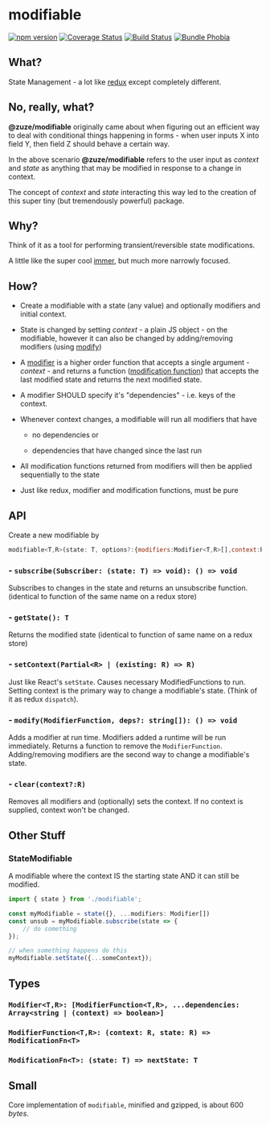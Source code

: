 # modifiable

[![npm version](https://img.shields.io/npm/v/@zuze/modifiable.svg)](https://npmjs.org/package/@zuze/modifiable)
[![Coverage Status](https://coveralls.io/repos/github/zuze-lab/modifiable/badge.svg)](https://coveralls.io/github/zuze-lab/modifiable)
[![Build Status](https://travis-ci.com/zuze-lab/modifiable.svg)](https://travis-ci.com/zuze-lab/modifiable)
[![Bundle Phobia](https://badgen.net/bundlephobia/minzip/@zuze/modifiable)](https://bundlephobia.com/result?p=@zuze/modifiable)

## What?

State Management - a lot like [redux](https://github.com/reduxjs/redux) except completely different.

## No, really, what?

**@zuze/modifiable** originally came about when figuring out an efficient way to deal with conditional things happening in forms - when user inputs X into field Y, then field Z should behave a certain way.

In the above scenario **@zuze/modifiable** refers to the user input as *context* and *state* as anything that may be modified in response to a change in context.

<!-- When you start to think about *context* and *state* in this way, it actually unleashes a hugely powerful conceptual model -->

The concept of *context* and *state* interacting this way led to the creation of this super tiny (but tremendously powerful) package. 

## Why?

Think of it as a tool for performing transient/reversible state modifications. 

A little like the super cool [immer](https://www.npmjs.com/package/immer), but much more narrowly focused.


## How?
- Create a modifiable with a state (any value) and optionally modifiers and initial context.
- State is changed by setting *context* - a plain JS object - on the modifiable, however it can also be changed by adding/removing modifiers (using [modify](#modify))

- A [modifier](#modifierfunction) is a higher order function that accepts a single argument - *context* - and returns a function ([modification function](#modificationfunction)) that accepts the last modified state and returns the next modified state.

- A modifier SHOULD specify it's "dependencies" - i.e. keys of the context.

- Whenever context changes, a modifiable will run all modifiers that have

  - no dependencies or

  - dependencies that have changed since the last run

- All modification functions returned from modifiers will then be applied sequentially to the state

- Just like redux, modifier and modification functions, must be pure
  
## API
Create a new modifiable by 
```js
modifiable<T,R>(state: T, options?:{modifiers:Modifier<T,R>[],context:R})
```

### - <a name="subscribe"></a>`subscribe(Subscriber: (state: T) => void): () => void`
Subscribes to changes in the state and returns an unsubscribe function. (identical to function of the same name on a redux store)

### - <a name="getstate"></a> `getState(): T`
Returns the modified state (identical to function of same name on a redux store)

### - <a name="setcontext"></a> `setContext(Partial<R> | (existing: R) => R)`
Just like React's `setState`.  Causes necessary ModifiedFunctions to run. Setting context is the primary way to change a modifiable's state. (Think of it as redux `dispatch`). 

### - <a name="modify"></a> `modify(ModifierFunction, deps?: string[]): () => void`
Adds a modifier at run time. Modifiers added a runtime will be run immediately. Returns a function to remove the `ModifierFunction`. Adding/removing modifiers are the second way to change a modifiable's state.

### - <a name="clear"></a> `clear(context?:R)`
Removes all modifiers and (optionally) sets the context. If no context is supplied, context won't be changed.

## Other Stuff

### StateModifiable
A modifiable where the context IS the starting state AND it can still be modified.

```js
import { state } from './modifiable';

const myModifiable = state({}, ...modifiers: Modifier[])
const unsub = myModifiable.subscribe(state => {
    // do something
});

// when something happens do this
myModifiable.setState({...someContext});
```

## Types
### <a name="modifier"></a> `Modifier<T,R>: [ModifierFunction<T,R>, ...dependencies: Array<string | (context) => boolean>]`
### <a name="modifierfunction"></a> `ModifierFunction<T,R>: (context: R, state: R) => ModificationFn<T>`
### <a name="modificationfunction"></a> `ModificationFn<T>: (state: T) => nextState: T`

## Small
Core implementation of `modifiable`, minified and gzipped, is about 600 *bytes*.